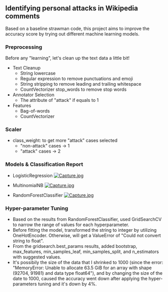 ## Identifying personal attacks in Wikipedia comments
Based on a baseline strawman code, this project aims to improve the accuracy score by trying out different machine learning models.

### Preprocessing
Before any "learning", let's clean up the text data a little bit!
* Text Cleanup
  * String lowercase
  * Regular expression to remove punctuations and emoji
  * String stripping to remove leading and trailing whitespace
  * CountVectorizer stop_words to remove stop words
* Annotator Selection
  * The attribute of "attack" if equals to 1
* Features
  * Bag-of-words
  * CountVectorizer

### Scaler
* class_weight: to get more "attack" cases selected
  * "non-attack" cases -> 1
  * "attack" cases -> 2

### Models & Classification Report
* LogisticRegression
[![Capture.jpg](https://i.postimg.cc/JzvMXqTd/Capture.jpg)](https://postimg.cc/WdGBLMcM)

* MultinomialNB
[![Capture.jpg](https://i.postimg.cc/vHCNLNs9/Capture.jpg)](https://postimg.cc/hfbsKMhP)

* RandomForestClassifier
[![Capture.jpg](https://i.postimg.cc/KzsNc1cL/Capture.jpg)](https://postimg.cc/phz8qXFX)

### Hyper-parameter Tuning
* Based on the results from RandomForestClassifier, used GridSearchCV to narrow the range of values for each hyperparameter.
* Before fitting the model, transformed the string to integer by utilizing OneHotEncoder. Otherwise, will get a ValueError of "Could not convert string to float".
* From the gridsearch.best_params results, added bootstrap, max_features, min_samples_leaf, min_samples_split, and n_estimators with suggested values.
* It's possibily the size of the data that I shrinked to 1000 (since the error: "MemoryError: Unable to allocate 63.5 GiB for an array with shape (92704, 91981) and data type float64"), and by changing the size of the date to 1000, caused the accuracy went down after applying the hyper-parameters tuning and it's down by 4%.
